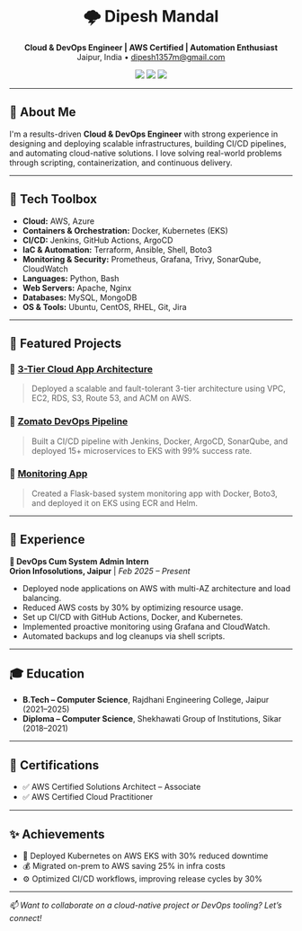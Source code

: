 <h1 align="center">🌩️ Dipesh Mandal</h1>

<p align="center">
  <b>Cloud & DevOps Engineer | AWS Certified | Automation Enthusiast</b><br>
  Jaipur, India • <a href="mailto:dipesh1357m@gmail.com">dipesh1357m@gmail.com</a>
</p>

<p align="center">
  <a href="https://github.com/Dipesh001m"><img src="https://img.shields.io/badge/GitHub-Dipesh001m-black?logo=github" /></a>
  <a href="https://www.linkedin.com/in/dipesh777/"><img src="https://img.shields.io/badge/LinkedIn-dipesh777-blue?logo=linkedin" /></a>
  <a href="https://dipeshm.netlify.app/"><img src="https://img.shields.io/badge/Portfolio-dipeshm.netlify.app-brightgreen" /></a>
</p>

---

## 🚀 About Me

I'm a results-driven **Cloud & DevOps Engineer** with strong experience in designing and deploying scalable infrastructures, building CI/CD pipelines, and automating cloud-native solutions. I love solving real-world problems through scripting, containerization, and continuous delivery.

---

## 🔧 Tech Toolbox

- **Cloud:** AWS, Azure
- **Containers & Orchestration:** Docker, Kubernetes (EKS)
- **CI/CD:** Jenkins, GitHub Actions, ArgoCD
- **IaC & Automation:** Terraform, Ansible, Shell, Boto3
- **Monitoring & Security:** Prometheus, Grafana, Trivy, SonarQube, CloudWatch
- **Languages:** Python, Bash
- **Web Servers:** Apache, Nginx
- **Databases:** MySQL, MongoDB
- **OS & Tools:** Ubuntu, CentOS, RHEL, Git, Jira

---

## 📂 Featured Projects

### 🔸 [3-Tier Cloud App Architecture](https://github.com/Dipesh001m/3tier-cloud-app)
> Deployed a scalable and fault-tolerant 3-tier architecture using VPC, EC2, RDS, S3, Route 53, and ACM on AWS.

### 🔸 [Zomato DevOps Pipeline](https://github.com/Dipesh001m/DevOps-Zomato-Project)
> Built a CI/CD pipeline with Jenkins, Docker, ArgoCD, SonarQube, and deployed 15+ microservices to EKS with 99% success rate.

### 🔸 [Monitoring App](https://github.com/Dipesh001m/Monitoring-App)
> Created a Flask-based system monitoring app with Docker, Boto3, and deployed it on EKS using ECR and Helm.

---

## 🧠 Experience

**💼 DevOps Cum System Admin Intern**  
**Orion Infosolutions, Jaipur** | *Feb 2025 – Present*

- Deployed node applications on AWS with multi-AZ architecture and load balancing.
- Reduced AWS costs by 30% by optimizing resource usage.
- Set up CI/CD with GitHub Actions, Docker, and Kubernetes.
- Implemented proactive monitoring using Grafana and CloudWatch.
- Automated backups and log cleanups via shell scripts.

---

## 🎓 Education

- **B.Tech – Computer Science**, Rajdhani Engineering College, Jaipur (2021–2025)  
- **Diploma – Computer Science**, Shekhawati Group of Institutions, Sikar (2018–2021)

---

## 🏅 Certifications

- ✅ AWS Certified Solutions Architect – Associate  
- ✅ AWS Certified Cloud Practitioner  

---

## ✨ Achievements

- 🚀 Deployed Kubernetes on AWS EKS with 30% reduced downtime  
- 💰 Migrated on-prem to AWS saving 25% in infra costs  
- ⚙️ Optimized CI/CD workflows, improving release cycles by 30%

---

_📫 Want to collaborate on a cloud-native project or DevOps tooling? Let’s connect!_

